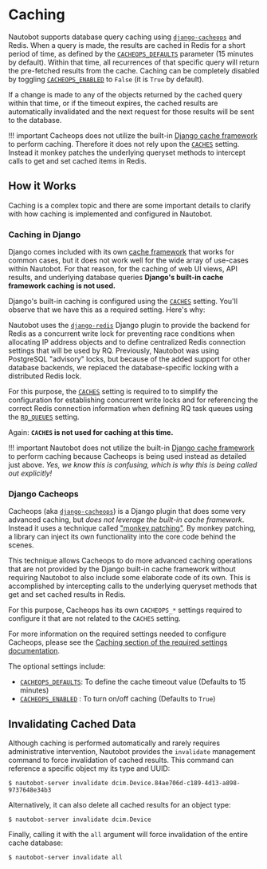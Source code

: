 # Caching

Nautobot supports database query caching using [`django-cacheops`](https://github.com/Suor/django-cacheops) and Redis. When a query is made, the results are cached in Redis for a short period of time, as defined by the [`CACHEOPS_DEFAULTS`](../../configuration/optional-settings/#cacheops_defaults) parameter (15 minutes by default). Within that time, all recurrences of that specific query will return the pre-fetched results from the cache. Caching can be completely disabled by toggling [`CACHEOPS_ENABLED`](../../configuration/optional-settings/#cacheops_enabled) to `False` (it is `True` by default).

If a change is made to any of the objects returned by the cached query within that time, or if the timeout expires, the cached results are automatically invalidated and the next request for those results will be sent to the database.

!!! important
    Cacheops does not utilize the built-in [Django cache framework](https://docs.djangoproject.com/en/stable/topics/cache/) to perform caching. Therefore it does not rely upon the [`CACHES`](../../configuration/required-settings/#caches) setting. Instead it monkey patches the underlying queryset methods to intercept calls to get and set cached items in Redis.

## How it Works

Caching is a complex topic and there are some important details to clarify with how caching is implemented and configured in Nautobot.

### Caching in Django

Django comes included with its own [cache framework](https://docs.djangoproject.com/en/stable/topics/cache/) that works for common cases, but it does not work well for the wide array of use-cases within Nautobot. For that reason, for the caching of web UI views, API results, and underlying database queries **Django's built-in cache framework caching is not used.**

Django's built-in caching is configured using the [`CACHES`](../../configuration/required-settings/#caches) setting. You'll observe that we have this as a required setting. Here's why:

Nautobot uses the [`django-redis`](https://github.com/jazzband/django-redis) Django plugin to provide the backend for Redis as a concurrent write lock for preventing race conditions when allocating IP address objects and to define centralized Redis connection settings that will be used by RQ. Previously, Nautobot was using PostgreSQL "advisory" locks, but because of the added support for other database backends, we replaced the database-specific locking with a distributed Redis lock.

For this purpose, the [`CACHES`](../../configuration/required-settings/#caches) setting is required to to simplify the configuration for establishing concurrent write locks and for referencing the correct Redis connection information when defining RQ task queues using the  [`RQ_QUEUES`](../../configuration/required-settings/#rq_queues) setting.

Again: **`CACHES` is not used for caching at this time.**

!!! important
    Nautobot does not utilize the built-in [Django cache framework](https://docs.djangoproject.com/en/stable/topics/cache/) to perform caching because Cacheops is being used instead as detailed just above. *Yes, we know this is confusing, which is why this is being called out explicitly!*

### Django Cacheops

Cacheops (aka [`django-cacheops`](https://github.com/Suor/django-cacheops)) is a Django plugin that does some very advanced caching, but *does not leverage the built-in cache framework*. Instead it uses a technique called ["monkey patching"](https://en.wikipedia.org/wiki/Monkey_patch). By monkey patching, a library can inject its own functionality into the core code behind the scenes.

This technique allows Cacheops to do more advanced caching operations that are not provided by the Django built-in cache framework without requiring Nautobot to also include some elaborate code of its own. This is accomplished by intercepting calls to the underlying queryset methods that get and set cached results in Redis.

For this purpose, Cacheops has its own `CACHEOPS_*` settings required to configure it that are not related to the `CACHES` setting.

For more information on the required settings needed to configure Cacheops, please see the [Caching section of the required settings documentation](../../configuration/required-settings/#caching).

The optional settings include:

- [`CACHEOPS_DEFAULTS`](../../configuration/optional-settings/#cacheops_defaults): To define the cache timeout value (Defaults to 15 minutes)
- [`CACHEOPS_ENABLED`](../../configuration/optional-settings/#cacheops_enabled) : To turn on/off caching (Defaults to `True`)

## Invalidating Cached Data

Although caching is performed automatically and rarely requires administrative intervention, Nautobot provides the `invalidate` management command to force invalidation of cached results. This command can reference a specific object my its type and UUID:

```no-highlight
$ nautobot-server invalidate dcim.Device.84ae706d-c189-4d13-a898-9737648e34b3
```

Alternatively, it can also delete all cached results for an object type:

```no-highlight
$ nautobot-server invalidate dcim.Device
```

Finally, calling it with the `all` argument will force invalidation of the entire cache database:

```no-highlight
$ nautobot-server invalidate all
```
